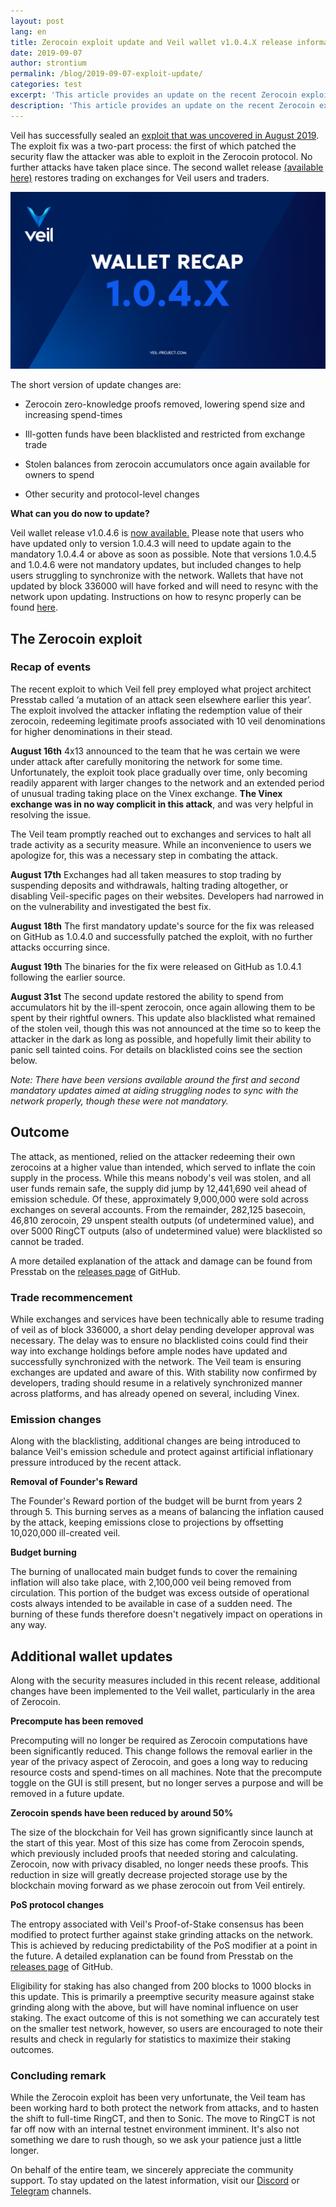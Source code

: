 ```yaml
---
layout: post
lang: en
title: Zerocoin exploit update and Veil wallet v1.0.4.X release information
date: 2019-09-07
author: strontium
permalink: /blog/2019-09-07-exploit-update/
categories: test
excerpt: 'This article provides an update on the recent Zerocoin exploit affecting the Veil project.'
description: 'This article provides an update on the recent Zerocoin exploit affecting the Veil project.'
---
```


Veil has successfully sealed an [exploit that was uncovered in August 2019](https://veil-project.com/news/2019-08-exploit/). The exploit fix was a two-part process: the first of which patched the security flaw the attacker was able to exploit in the Zerocoin protocol. No further attacks have taken place since. The second wallet release [(available here)]( https://github.com/Veil-Project/veil/releases/tag/v1.0.4.6) restores trading on exchanges for Veil users and traders.

![](/uploads/blog/2019-09-07-exploit-update.png)

The short version of update changes are: 

- Zerocoin zero-knowledge proofs removed, lowering spend size and increasing spend-times

- Ill-gotten funds have been blacklisted and restricted from exchange trade

- Stolen balances from zerocoin accumulators once again available for owners to spend

- Other security and protocol-level changes

**What can you do now to update?**

Veil wallet release v1.0.4.6 is [now available.](https://github.com/Veil-Project/veil/releases/tag/v1.0.4.6) Please note that users who have updated only to version 1.0.4.3 will need to update again to the mandatory 1.0.4.4 or above as soon as possible. Note that versions 1.0.4.5 and 1.0.4.6 were not mandatory updates, but included changes to help users struggling to synchronize with the network. Wallets that have not updated by block 336000 will have forked and will need to resync with the network upon updating. Instructions on how to resync properly can be found [here](https://veil.freshdesk.com/support/solutions/articles/43000530941-how-to-sync-wallet-v1-0-4-4).

## The Zerocoin exploit

### Recap of events

The recent exploit to which Veil fell prey employed what project architect Presstab called ‘a mutation of an attack seen elsewhere earlier this year’. The exploit involved the attacker inflating the redemption value of their zerocoin, redeeming legitimate proofs associated with 10 veil denominations for higher denominations in their stead.

**August 16th** 4x13 announced to the team that he was certain we were under attack after carefully monitoring the network for some time. Unfortunately, the exploit took place gradually over time, only becoming readily apparent with larger changes to the network and an extended period of unusual trading taking place on the Vinex exchange. **The Vinex exchange was in no way complicit in this attack**, and  was very helpful in resolving the issue.

The Veil team promptly reached out to exchanges and services to halt all trade activity as a security measure. While an inconvenience to users we apologize for, this was a necessary step in combating the attack.

**August 17th** Exchanges had all taken measures to stop trading by suspending deposits and withdrawals, halting trading altogether, or disabling Veil-specific pages on their websites. Developers had narrowed in on the vulnerability and investigated the best fix.

**August 18th** The first mandatory update's source for the fix was released on GitHub as 1.0.4.0 and successfully patched the exploit, with no further attacks occurring since.

**August 19th** The binaries for the fix were released on GitHub as 1.0.4.1 following the earlier source.

**August 31st** The second update restored the ability to spend from accumulators hit by the ill-spent zerocoin, once again allowing them to be spent by their rightful owners. This update also blacklisted what remained of the stolen veil, though this was not announced at the time so to keep the attacker in the dark as long as possible, and hopefully limit their ability to panic sell tainted coins. For details on blacklisted coins see the section below.

*Note: There have been versions available around the first and second mandatory updates aimed at aiding struggling nodes to sync with the network properly, though these were not mandatory.*

## Outcome

The attack, as mentioned, relied on the attacker redeeming their own zerocoins at a higher value than intended, which served to inflate the coin supply in the process. While this means nobody's veil was stolen, and all user funds remain safe, the supply did jump by 12,441,690 veil ahead of emission schedule. Of these, approximately 9,000,000 were sold across exchanges on several accounts. From the remainder, 282,125 basecoin, 46,810 zerocoin, 29 unspent stealth outputs (of undetermined value), and over 5000 RingCT outputs (also of undetermined value) were blacklisted so cannot be traded.

A more detailed explanation of the attack and damage can be found from Presstab on the [releases page](https://github.com/Veil-Project/veil/releases/tag/v1.0.4.4) of GitHub.

### Trade recommencement
While exchanges and services have been technically able to resume trading of veil as of block 336000, a short delay pending developer approval was necessary. The delay was to ensure no blacklisted coins could find their way into exchange holdings before ample nodes have updated and successfully synchronized with the network. The Veil team is ensuring exchanges are updated and aware of this. With stability now confirmed by developers, trading should resume in a relatively synchronized manner across platforms, and has already opened on several, including Vinex.

### Emission changes
Along with the blacklisting, additional changes are being introduced to balance Veil's emission schedule and protect against artificial inflationary pressure introduced by the recent attack.

**Removal of Founder's Reward**

The Founder's Reward portion of the budget will be burnt from years 2 through 5. This burning serves as a means of balancing the inflation caused by the attack, keeping emissions close to projections by offsetting 10,020,000 ill-created veil.

**Budget burning**

The burning of unallocated main budget funds to cover the remaining inflation will also take place, with 2,100,000 veil being removed from circulation. This portion of the budget was excess outside of operational costs always intended to be available in case of a sudden need. The burning of these funds therefore doesn't negatively impact on operations in any way.

## Additional wallet updates

Along with the security measures included in this recent release, additional changes have been implemented to the Veil wallet, particularly in the area of Zerocoin.

**Precompute has been removed**

Precomputing will no longer be required as Zerocoin computations have been significantly reduced. This change follows the removal earlier in the year of the privacy aspect of Zerocoin, and goes a long way to reducing resource costs and spend-times on all machines. Note that the precompute toggle on the GUI is still present, but no longer serves a purpose and will be removed in a future update.

**Zerocoin spends have been reduced by around 50%**

The size of the blockchain for Veil has grown significantly since launch at the start of this year. Most of this size has come from Zerocoin spends, which previously included proofs that needed storing and calculating. Zerocoin, now with privacy disabled, no longer needs these proofs. This reduction in size will greatly decrease projected storage use by the blockchain moving forward as we phase zerocoin out from Veil entirely.

**PoS protocol changes**

The entropy associated with Veil's Proof-of-Stake consensus has been modified to protect further against stake grinding attacks on the network. This is achieved by reducing predictability of the PoS modifier at a point in the future. A detailed explanation can be found from Presstab on the [releases page](https://github.com/Veil-Project/veil/releases/tag/v1.0.4.4) of GitHub.

Eligibility for staking has also changed from 200 blocks to 1000 blocks in this update. This is primarily a preemptive security measure against stake grinding along with the above, but will have nominal influence on user staking. The exact outcome of this is not something we can accurately test on the smaller test network, however, so users are encouraged to note their results and check in regularly for statistics to maximize their staking outcomes.

### Concluding remark

While the Zerocoin exploit has been very unfortunate, the Veil team has been working hard to both protect the network from attacks, and to hasten the shift to full-time RingCT, and then to Sonic. The move to RingCT is not far off now with an internal testnet environment imminent. It's also not something we dare to rush though, so we ask your patience just a little longer.

On behalf of the entire team, we sincerely appreciate the community support. To stay updated on the latest information, visit our [Discord](https://discord.veil-project.com/) or [Telegram](https://telegram.veil-project.com/) channels.